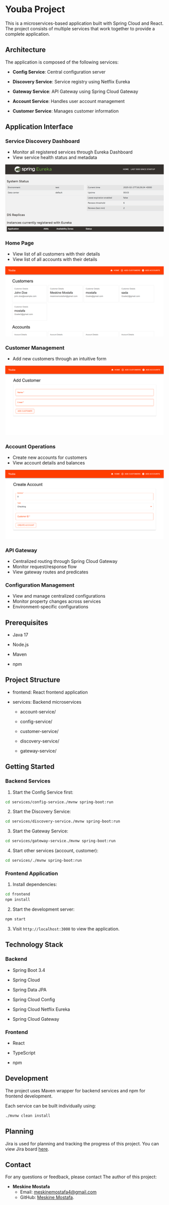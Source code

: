 Youba Project
=============

This is a microservices-based application built with Spring Cloud and React. The project consists of multiple services that work together to provide a complete application.

Architecture
------------

The application is composed of the following services:

*   **Config Service**: Central configuration server

*   **Discovery Service**: Service registry using Netflix Eureka

*   **Gateway Service**: API Gateway using Spring Cloud Gateway

*   **Account Service**: Handles user account management

*   **Customer Service**: Manages customer information


## Application Interface

### Service Discovery Dashboard

- Monitor all registered services through Eureka Dashboard
- View service health status and metadata

![Eureka Dashboard](resources/images/eureka-dashboard.png)

### Home Page
- View list of all customers with their details
- View list of all accounts with their details

![Home Page](resources/images/home-page.png)

### Customer Management

- Add new customers through an intuitive form

![Customer Management](resources/images/customer-management.png)

### Account Operations

- Create new accounts for customers
- View account details and balances

![Account Operations](resources/images/account-operations.png)

### API Gateway

- Centralized routing through Spring Cloud Gateway
- Monitor request/response flow
- View gateway routes and predicates

### Configuration Management

- View and manage centralized configurations
- Monitor property changes across services
- Environment-specific configurations


Prerequisites
-------------

*   Java 17

*   Node.js

*   Maven

*   npm


Project Structure
-----------------

*   frontend: React frontend application

*   services: Backend microservices

    *   account-service/

    *   config-service/

    *   customer-service/

    *   discovery-service/

    *   gateway-service/


Getting Started
---------------

### Backend Services

1.  Start the Config Service first:

```bash
cd services/config-service./mvnw spring-boot:run
```

2. Start the Discovery Service:

```bash
cd services/discovery-service./mvnw spring-boot:run
```

3. Start the Gateway Service:

```bash
cd services/gateway-service./mvnw spring-boot:run 
```

4. Start other services (account, customer):

```bash
cd services/./mvnw spring-boot:run
```

### Frontend Application

1.  Install dependencies:

```bash
cd frontend
npm install
```

2. Start the development server:

```bash
npm start
```

3. Visit `http://localhost:3000` to view the application.



Technology Stack
----------------

### Backend

*   Spring Boot 3.4

*   Spring Cloud

*   Spring Data JPA

*   Spring Cloud Config

*   Spring Cloud Netflix Eureka

*   Spring Cloud Gateway


### Frontend

*   React

*   TypeScript

*   npm


Development
-----------

The project uses Maven wrapper for backend services and npm for frontend development.

Each service can be built individually using:

```bash
./mvnw clean install
```

## Planning

Jira is used for planning and tracking the progress of this project. You can view Jira board [here](https://meskinemsoatafa.atlassian.net/jira/software/projects/YB/boards/54/backlog).

## Contact

For any questions or feedback, please contact The author of this project:

- **Meskine Mostafa**
    - Email: meskinemostafa4@gmail.com
    - GitHub: [Meskine Mostafa](https://github.com/MesVortex).
